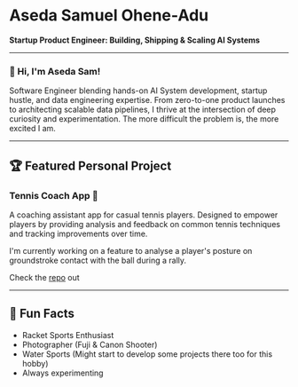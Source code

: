 # Aseda Samuel Ohene-Adu

**Startup Product Engineer: Building, Shipping & Scaling AI Systems**

---

### 👋 Hi, I'm Aseda Sam!
Software Engineer blending hands-on AI System development, startup hustle, and data engineering expertise. From zero-to-one product launches to architecting scalable data pipelines, I thrive at the intersection of deep curiosity and experimentation. The more difficult the problem is, the more excited I am.

---

## 🏆 Featured Personal Project

### Tennis Coach App 🎾
A coaching assistant app for casual tennis players. Designed to empower players by providing analysis and feedback on common tennis techniques and tracking improvements over time.

I'm currently working on a feature to analyse a player's posture on groundstroke contact with the ball during a rally.

Check the [repo](https://github.com/aseda-sam/tennis_coach_app) out

---

## 🧩 Fun Facts
- Racket Sports Enthusiast
- Photographer (Fuji & Canon Shooter)
- Water Sports (Might start to develop some projects there too for this hobby)
- Always experimenting
